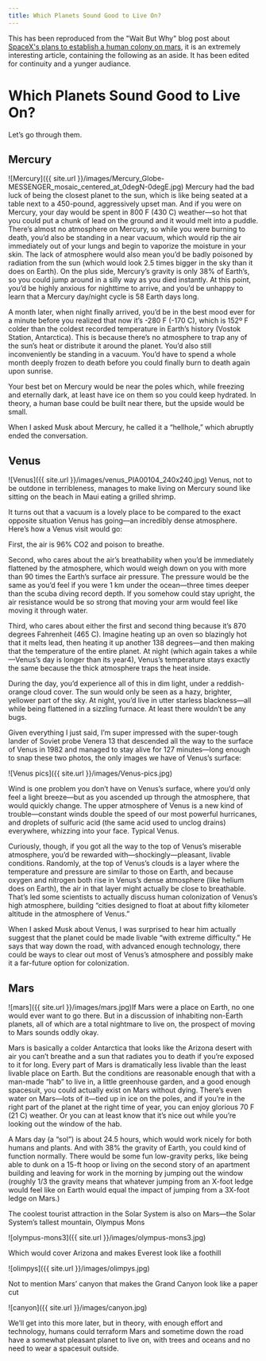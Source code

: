 ```yaml
---
title: Which Planets Sound Good to Live On?
---
```

This has been reproduced from the "Wait But Why" blog post about [SpaceX's plans to establish a human colony on mars](http://waitbutwhy.com/2015/08/how-and-why-spacex-will-colonize-mars.html), it is an extremely interesting article, containing the following as an aside. It has been edited for continuity and a yunger audiance.

Which Planets Sound Good to Live On?
====================================

Let’s go through them.

Mercury
-------

![Mercury]({{ site.url }}/images/Mercury_Globe-MESSENGER_mosaic_centered_at_0degN-0degE.jpg) Mercury had the bad luck of being the closest planet to the sun, which is like being seated at a table next to a 450-pound, aggressively upset man. And if you were on Mercury, your day would be spent in 800 F (430 C) weather—so hot that you could put a chunk of lead on the ground and it would melt into a puddle. There’s almost no atmosphere on Mercury, so while you were burning to death, you’d also be standing in a near vacuum, which would rip the air immediately out of your lungs and begin to vaporize the moisture in your skin. The lack of atmosphere would also mean you’d be badly poisoned by radiation from the sun (which would look 2.5 times bigger in the sky than it does on Earth). On the plus side, Mercury’s gravity is only 38% of Earth’s, so you could jump around in a silly way as you died instantly. At this point, you’d be highly anxious for nighttime to arrive, and you’d be unhappy to learn that a Mercury day/night cycle is 58 Earth days long.

A month later, when night finally arrived, you’d be in the best mood ever for a minute before you realized that now it’s -280 F (-170 C), which is 152º F colder than the coldest recorded temperature in Earth’s history (Vostok Station, Antarctica). This is because there’s no atmosphere to trap any of the sun’s heat or distribute it around the planet. You’d also still inconveniently be standing in a vacuum. You’d have to spend a whole month deeply frozen to death before you could finally burn to death again upon sunrise.

Your best bet on Mercury would be near the poles which, while freezing and eternally dark, at least have ice on them so you could keep hydrated. In theory, a human base could be built near there, but the upside would be small.

When I asked Musk about Mercury, he called it a “hellhole,” which abruptly ended the conversation.

Venus
-----

![Venus]({{ site.url }}/images/venus_PIA00104_240x240.jpg) Venus, not to be outdone in terribleness, manages to make living on Mercury sound like sitting on the beach in Maui eating a grilled shrimp.

It turns out that a vacuum is a lovely place to be compared to the exact opposite situation Venus has going—an incredibly dense atmosphere. Here’s how a Venus visit would go:

First, the air is 96% CO2 and poison to breathe.

Second, who cares about the air’s breathability when you’d be immediately flattened by the atmosphere, which would weigh down on you with more than 90 times the Earth’s surface air pressure. The pressure would be the same as you’d feel if you were 1 km under the ocean—three times deeper than the scuba diving record depth. If you somehow could stay upright, the air resistance would be so strong that moving your arm would feel like moving it through water.

Third, who cares about either the first and second thing because it’s 870 degrees Fahrenheit (465 C). Imagine heating up an oven so blazingly hot that it melts lead, then heating it up another 138 degrees—and then making that the temperature of the entire planet. At night (which again takes a while—Venus’s day is longer than its year4), Venus’s temperature stays exactly the same because the thick atmosphere traps the heat inside.

During the day, you’d experience all of this in dim light, under a reddish-orange cloud cover. The sun would only be seen as a hazy, brighter, yellower part of the sky. At night, you’d live in utter starless blackness—all while being flattened in a sizzling furnace. At least there wouldn’t be any bugs.

Given everything I just said, I’m super impressed with the super-tough lander of Soviet probe Venera 13 that descended all the way to the surface of Venus in 1982 and managed to stay alive for 127 minutes—long enough to snap these two photos, the only images we have of Venus’s surface:

![Venus pics]({{ site.url }}/images/Venus-pics.jpg)

Wind is one problem you don’t have on Venus’s surface, where you’d only feel a light breeze—but as you ascended up through the atmosphere, that would quickly change. The upper atmosphere of Venus is a new kind of trouble—constant winds double the speed of our most powerful hurricanes, and droplets of sulfuric acid (the same acid used to unclog drains) everywhere, whizzing into your face. Typical Venus.

Curiously, though, if you got all the way to the top of Venus’s miserable atmosphere, you’d be rewarded with—shockingly—pleasant, livable conditions. Randomly, at the top of Venus’s clouds is a layer where the temperature and pressure are similar to those on Earth, and because oxygen and nitrogen both rise in Venus’s dense atmosphere (like helium does on Earth), the air in that layer might actually be close to breathable. That’s led some scientists to actually discuss human colonization of Venus’s high atmosphere, building “cities designed to float at about fifty kilometer altitude in the atmosphere of Venus.”

When I asked Musk about Venus, I was surprised to hear him actually suggest that the planet could be made livable “with extreme difficulty.” He says that way down the road, with advanced enough technology, there could be ways to clear out most of Venus’s atmosphere and possibly make it a far-future option for colonization.

Mars
----

![mars]({{ site.url }}/images/mars.jpg)If Mars were a place on Earth, no one would ever want to go there. But in a discussion of inhabiting non-Earth planets, all of which are a total nightmare to live on, the prospect of moving to Mars sounds oddly okay.

Mars is basically a colder Antarctica that looks like the Arizona desert with air you can’t breathe and a sun that radiates you to death if you’re exposed to it for long. Every part of Mars is dramatically less livable than the least livable place on Earth. But the conditions are reasonable enough that with a man-made “hab” to live in, a little greenhouse garden, and a good enough spacesuit, you could actually exist on Mars without dying. There’s even water on Mars—lots of it—tied up in ice on the poles, and if you’re in the right part of the planet at the right time of year, you can enjoy glorious 70 F (21 C) weather. Or you can at least know that it’s nice out while you’re looking out the window of the hab.

A Mars day (a “sol”) is about 24.5 hours, which would work nicely for both humans and plants. And with 38% the gravity of Earth, you could kind of function normally. There would be some fun low-gravity perks, like being able to dunk on a 15-ft hoop or living on the second story of an apartment building and leaving for work in the morning by jumping out the window (roughly 1/3 the gravity means that whatever jumping from an X-foot ledge would feel like on Earth would equal the impact of jumping from a 3X-foot ledge on Mars.)

The coolest tourist attraction in the Solar System is also on Mars—the Solar System’s tallest mountain, Olympus Mons

![olympus-mons3]({{ site.url }}/images/olympus-mons3.jpg)

Which would cover Arizona and makes Everest look like a foothill

![olimpys]({{ site.url }}/images/olimpys.jpg)

Not to mention Mars’ canyon that makes the Grand Canyon look like a paper cut

![canyon]({{ site.url }}/images/canyon.jpg)

We’ll get into this more later, but in theory, with enough effort and technology, humans could terraform Mars and sometime down the road have a somewhat pleasant planet to live on, with trees and oceans and no need to wear a spacesuit outside.
